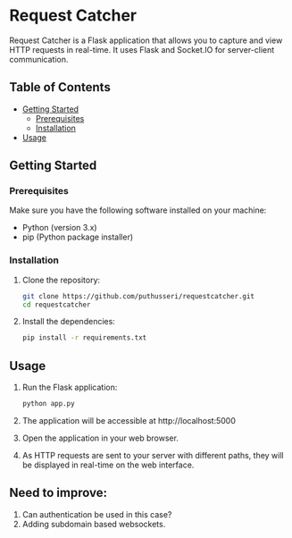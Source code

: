 # Request Catcher

Request Catcher is a Flask application that allows you to capture and view HTTP requests in real-time. It uses Flask and Socket.IO for server-client communication.

## Table of Contents

- [Getting Started](#getting-started)
  - [Prerequisites](#prerequisites)
  - [Installation](#installation)
- [Usage](#usage)
## Getting Started

### Prerequisites

Make sure you have the following software installed on your machine:

- Python (version 3.x)
- pip (Python package installer)

### Installation

1. Clone the repository:

   ```bash
   git clone https://github.com/puthusseri/requestcatcher.git
   cd requestcatcher
   ```
2. Install the dependencies: 
    ```bash
    pip install -r requirements.txt
    ```

## Usage

1. Run the Flask application:
    ```bash
    python app.py
    ```

2. The application will be accessible at http://localhost:5000
3. Open the application in your web browser.
4. As HTTP requests are sent to your server with different paths, they will be displayed in real-time on the web interface.


## Need to improve:

1. Can authentication be used in this case?
2. Adding subdomain based websockets.
